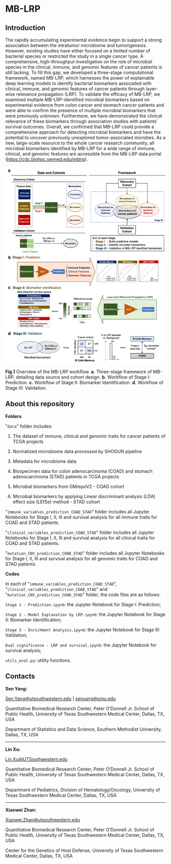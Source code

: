 # MB-LRP

## Introduction

The rapidly accumulating experimental evidence begin to support a strong association between the intratumor microbiome and tumorigenesis. However, existing studies have either focused on a limited number of bacterial species or restricted the study in a single cancer type. A comprehensive, high-throughput investigation on the role of microbial species in the clinical, immune, and genomic features of cancer patients is still lacking. To fill this gap, we developed a three-stage computational framework, named MB-LRP, which harnesses the power of explainable deep learning models to identify bacterial biomarkers associated with clinical, immune, and genomic features of cancer patients through layer-wise relevance propagation (LRP). To validate the efficacy of MB-LRP, we examined multiple MB-LRP-identified microbial biomarkers based on experimental evidence from colon cancer and stomach cancer patients and were able to confirm the presence of multiple microbial biomarkers that were previously unknown. Furthermore, we have demonstrated the clinical relevance of these biomarkers through association studies with patients’ survival outcomes. Overall, we confirmed that MB-LRP could provide a comprehensive approach for detecting microbial biomarkers and have the potential to uncover previously unexplored tumor-associated microbes. As a new, large-scale resource to the whole cancer research community, all microbial biomarkers identified by MB-LRP for a wide range of immune, clinical, and genomic features are accessible from the MB-LRP data portal (https://cdc.biohpc.swmed.edu/mblrp).

<p align="center">
  <img src="./framework.png" width="700"/>
</p>

<p align = "left">
<b>Fig.1</b> Overview of the MB-LRP workflow. <b>a.</b> Three-stage framework of MB-LRP, detailing
data source and cohort design. <b>b.</b> Workflow of Stage I: Prediction. <b>c.</b> Workflow of Stage II: Biomarker Identification. <b>d.</b> Workflow of Stage III: Validation.
</p>

## About this repository

**Folders**

"`data`" folder includes:

1. The dataset of immune, clinical and genomic traits for cancer patients of TCGA projects

2. Normalized microbiome data processed by SHOGUN pipeline

3. Metadata for microbiome data

4. Biospecimen data for colon adenocarcinoma (COAD) and stomach adenocarcinoma (STAD) patients in TCGA projects

5. Microbial biomarkers from GMrepoV2 - COAD cohort
 
6. Microbial biomarkers by applying Linear discriminant analysis (LDA) effect size (LEfSe) method - STAD cohort

"`immune_variables_prediction_COAD_STAD`" folder includes all Jupyter Notebooks for Stage I, II, III and survival analysis for all immune traits for COAD and STAD patients.

"`clinical_variables_prediction_COAD_STAD`" folder includes all Jupyter Notebooks for Stage I, II, III and survival analysis for all clinical traits for COAD and STAD patients.

"`mutation_CNV_prediction_COAD_STAD`" folder includes all Jupyter Notebooks for Stage I, II, III and survival analysis for all genomic traits for COAD and STAD patients.

**Codes**

In each of "`immune_variables_prediction_COAD_STAD`", "`clinical_variables_prediction_COAD_STAD`" and "`mutation_CNV_prediction_COAD_STAD`" folder, the code files are as follows:

`Stage 1 - Prediction.ipynb`: the Jupyter Notebook for Stage I: Prediction;

`Stage 2 - Model Explanation by LRP.ipynb`: the Jupyter Notebook for Stage II: Biomarker Identification;

`Stage 3 - Enrichment Analysis.ipynb`: the Jupyter Notebook for Stage III: Validation;

`Dual significance - LRP and survival.ipynb`: the Jupyter Notebook for survival analysis;

`utils_eval.py`: utility functions.

## Contacts

**Sen Yang:**

Sen.Yang@utsouthwestern.edu | senyang@smu.edu

Quantitative Biomedical Research Center, Peter O’Donnell Jr. School of Public Health, University of Texas Southwestern Medical Center, Dallas, TX, USA

Department of Statistics and Data Science, Southern Methodist University, Dallas, TX, USA

---

**Lin Xu:**

Lin.Xu@UTSouthwestern.edu

Quantitative Biomedical Research Center, Peter O’Donnell Jr. School of Public Health, University of Texas Southwestern Medical Center, Dallas, TX, USA

Department of Pediatrics, Division of Hematology/Oncology, University of Texas Southwestern Medical Center, Dallas, TX, USA 

---

**Xiaowei Zhan:**

Xiaowei.Zhan@utsouthwestern.edu

Quantitative Biomedical Research Center, Peter O’Donnell Jr. School of Public Health, University of Texas Southwestern Medical Center, Dallas, TX, USA

Center for the Genetics of Host Defense, University of Texas Southwestern Medical Center, Dallas, TX, USA



